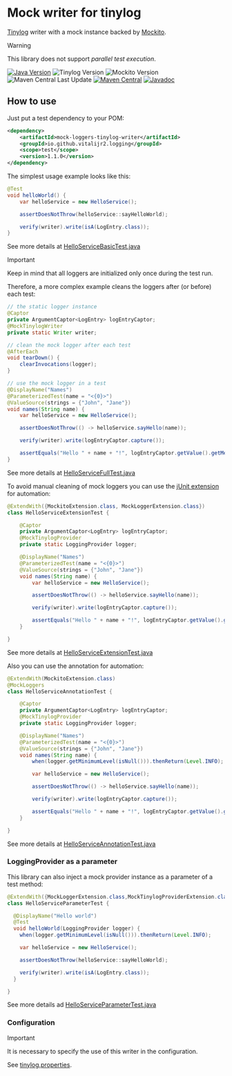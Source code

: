 # Mock writer for tinylog

[Tinylog][tinylog] writer with a mock instance backed by [Mockito][].

> [!WARNING]
> This library does not support _parallel test execution_.

[![Java Version][java-version]][jdk-download]
![Tinylog Version][tinylog-version]
![Mockito Version][mockito-version]  
![Maven Central Last Update][maven-central-last-update]
[![Maven Central][maven-central]][maven-central-link]
[![Javadoc][javadoc]][javadoc-link]

## How to use

Just put a test dependency to your POM:
```xml
<dependency>
    <artifactId>mock-loggers-tinylog-writer</artifactId>
    <groupId>io.github.vitalijr2.logging</groupId>
    <scope>test</scope>
    <version>1.1.0</version>
</dependency>
```

The simplest usage example looks like this:
```java
@Test
void helloWorld() {
    var helloService = new HelloService();

    assertDoesNotThrow(helloService::sayHelloWorld);

    verify(writer).write(isA(LogEntry.class));
}
```
See more details at [HelloServiceBasicTest.java](src/it/hello-tinylog-world/src/test/java/example/hello/HelloServiceBasicTest.java)

> [!IMPORTANT]
> Keep in mind that all loggers are initialized only once during the test run.

Therefore, a more complex example cleans the loggers after (or before) each test:
```java
// the static logger instance
@Captor
private ArgumentCaptor<LogEntry> logEntryCaptor;
@MockTinylogWriter
private static Writer writer;

// clean the mock logger after each test
@AfterEach
void tearDown() {
    clearInvocations(logger);
}

// use the mock logger in a test
@DisplayName("Names")
@ParameterizedTest(name = "<{0}>")
@ValueSource(strings = {"John", "Jane"})
void names(String name) {
    var helloService = new HelloService();

    assertDoesNotThrow(() -> helloService.sayHello(name));

    verify(writer).write(logEntryCaptor.capture());

    assertEquals("Hello " + name + "!", logEntryCaptor.getValue().getMessage());
}
```
See more details at [HelloServiceFullTest.java](src/it/hello-tinylog-world/src/test/java/example/hello/HelloServiceFullTest.java)

To avoid manual cleaning of mock loggers you can use the [jUnit extension][junit-extension] for automation:
```java
@ExtendWith({MockitoExtension.class, MockLoggerExtension.class})
class HelloServiceExtensionTest {

    @Captor
    private ArgumentCaptor<LogEntry> logEntryCaptor;
    @MockTinylogProvider
    private static LoggingProvider logger;

    @DisplayName("Names")
    @ParameterizedTest(name = "<{0}>")
    @ValueSource(strings = {"John", "Jane"})
    void names(String name) {
        var helloService = new HelloService();

        assertDoesNotThrow(() -> helloService.sayHello(name));

        verify(writer).write(logEntryCaptor.capture());

        assertEquals("Hello " + name + "!", logEntryCaptor.getValue().getMessage());
    }

}
```
See more details at [HelloServiceExtensionTest.java](src/it/hello-tinylog-world/src/test/java/example/hello/HelloServiceExtensionTest.java)

Also you can use the annotation for automation:
```java
@ExtendWith(MockitoExtension.class)
@MockLoggers
class HelloServiceAnnotationTest {

    @Captor
    private ArgumentCaptor<LogEntry> logEntryCaptor;
    @MockTinylogProvider
    private static LoggingProvider logger;

    @DisplayName("Names")
    @ParameterizedTest(name = "<{0}>")
    @ValueSource(strings = {"John", "Jane"})
    void names(String name) {
        when(logger.getMinimumLevel(isNull())).thenReturn(Level.INFO);

        var helloService = new HelloService();

        assertDoesNotThrow(() -> helloService.sayHello(name));

        verify(writer).write(logEntryCaptor.capture());

        assertEquals("Hello " + name + "!", logEntryCaptor.getValue().getMessage());
    }

}
```
See more details at [HelloServiceAnnotationTest.java](src/it/hello-tinylog-world/src/test/java/example/hello/HelloServiceAnnotationTest.java)

### LoggingProvider as a parameter

This library can also inject a mock provider instance as a parameter of a test method:
```java
@ExtendWith({MockLoggerExtension.class,MockTinylogProviderExtension.class})
class HelloServiceParameterTest {

  @DisplayName("Hello world")
  @Test
  void helloWorld(LoggingProvider logger) {
    when(logger.getMinimumLevel(isNull())).thenReturn(Level.INFO);

    var helloService = new HelloService();

    assertDoesNotThrow(helloService::sayHelloWorld);

    verify(writer).write(isA(LogEntry.class));
  }

}
```
See more details ad [HelloServiceParameterTest.java](src/it/hello-tinylog-world/src/test/java/example/hello/HelloServiceParameterTest.java)

### Configuration

> [!IMPORTANT]
> It is necessary to specify the use of this writer in the configuration.

See [tinylog.properties](src/it/hello-tinylog-world/src/test/resources/tinylog.properties).

[tinylog]: https://tinylog.org/v2/

[Mockito]: https://site.mockito.org

[java-version]: https://img.shields.io/static/v1?label=Java&message=11&color=blue&logoColor=E23D28

[jdk-download]: https://www.oracle.com/java/technologies/downloads/#java11

[tinylog-version]: https://img.shields.io/static/v1?label=tinylog&message=2.7.0&color=blue&logoColor=E23D28

[mockito-version]: https://img.shields.io/static/v1?label=Mockito&message=5.14.2&color=blue&logoColor=E23D28

[maven-central-last-update]: https://img.shields.io/maven-central/last-update/io.github.vitalijr2.logging/mock-loggers-tinylog-provider

[maven-central]: https://img.shields.io/maven-central/v/io.github.vitalijr2.logging/mock-loggers-tinylog-provider

[maven-central-link]: https://central.sonatype.com/artifact/io.github.vitalijr2.logging/mock-loggers-tinylog-provider?smo=true

[javadoc]: https://javadoc.io/badge2/io.github.vitalijr2.logging/mock-loggers-tinylog-provider/javadoc.svg

[javadoc-link]: https://javadoc.io/doc/io.github.vitalijr2.logging/mock-loggers-tinylog-provider

[junit-extension]: ../core/
